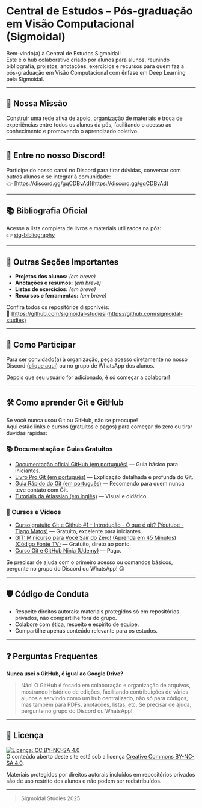 # Central de Estudos – Pós-graduação em Visão Computacional (Sigmoidal)

Bem-vindo(a) à Central de Estudos Sigmoidal!  
Este é o hub colaborativo criado por alunos para alunos, reunindo bibliografia, projetos, anotações, exercícios e recursos para quem faz a pós-graduação em Visão Computacional com ênfase em Deep Learning pela Sigmoidal.

---

## 🚀 Nossa Missão

Construir uma rede ativa de apoio, organização de materiais e troca de experiências entre todos os alunos da pós, facilitando o acesso ao conhecimento e promovendo o aprendizado coletivo.

---

## 📢 Entre no nosso Discord!

Participe do nosso canal no Discord para tirar dúvidas, conversar com outros alunos e se integrar à comunidade:  
👉 [https://discord.gg/gqCDBvAd](https://discord.gg/gqCDBvAd)

---

## 📚 Bibliografia Oficial

Acesse a lista completa de livros e materiais utilizados na pós:  
👉 [sig-bibliography](https://github.com/sigmoidal-studies/sig-bibliography)

---

## 📂 Outras Seções Importantes

- **Projetos dos alunos:** _(em breve)_
- **Anotações e resumos:** _(em breve)_
- **Listas de exercícios:** _(em breve)_
- **Recursos e ferramentas:** _(em breve)_

Confira todos os repositórios disponíveis:  
🔗 [https://github.com/sigmoidal-studies](https://github.com/sigmoidal-studies)

---

## 👥 Como Participar

Para ser convidado(a) à organização, peça acesso diretamente no nosso Discord ([clique aqui](https://discord.gg/gqCDBvAd)) ou no grupo de WhatsApp dos alunos.

Depois que seu usuário for adicionado, é só começar a colaborar!

---

## 🛠️ Como aprender Git e GitHub

Se você nunca usou Git ou GitHub, não se preocupe!  
Aqui estão links e cursos (gratuitos e pagos) para começar do zero ou tirar dúvidas rápidas:

### 📚 Documentação e Guias Gratuitos

- [Documentação oficial GitHub (em português)](https://docs.github.com/pt/get-started/git-basics) — Guia básico para iniciantes.
- [Livro Pro Git (em português)](https://git-scm.com/book/pt-br/v2/Come%C3%A7ando-O-B%C3%A1sico-do-Git) — Explicação detalhada e profunda do Git.
- [Guia Rápido do Git (em português)](https://rogerdudler.github.io/git-guide/index.pt_BR.html) — Recomendo para quem nunca teve contato com Git.
- [Tutoriais da Atlassian (em inglês)](https://www.atlassian.com/git/tutorials) — Visual e didático.

### 🎥 Cursos e Vídeos

- [Curso gratuito Git e Github #1 - Introdução - O que é git? (Youtube - Tiago Matos)](https://www.youtube.com/watch?v=2c7yWlpWDJM&list=PLcoYAcR89n-qbO7YAVj5S0alABLis_QVU) — Gratuito, excelente para iniciantes.
- [GIT: Minicurso para Você Sair do Zero! (Aprenda em 45 Minutos) (Código Fonte TV)](https://www.youtube.com/watch?v=ts-H3W1uLMM) — Gratuito, direto ao ponto.
- [Curso Git e GitHub Ninja (Udemy)](https://www.udemy.com/course/git-e-github-ninja/) — Pago.

Se precisar de ajuda com o primeiro acesso ou comandos básicos, pergunte no grupo do Discord ou WhatsApp! 😉

---

## 🛡️ Código de Conduta

- Respeite direitos autorais: materiais protegidos só em repositórios privados, não compartilhe fora do grupo.
- Colabore com ética, respeito e espírito de equipe.
- Compartilhe apenas conteúdo relevante para os estudos.

---

## ❓ Perguntas Frequentes

**Nunca usei o GitHub, é igual ao Google Drive?**  
> Não! O GitHub é focado em colaboração e organização de arquivos, mostrando histórico de edições, facilitando contribuições de vários alunos e servindo como um hub centralizado, não só para códigos, mas também para PDFs, anotações, listas, etc. Se precisar de ajuda, pergunte no grupo do Discord ou WhatsApp!

---

## 📜 Licença

[![Licença: CC BY-NC-SA 4.0](https://img.shields.io/badge/Licença-CC%20BY--NC--SA%204.0-blue)](https://creativecommons.org/licenses/by-nc-sa/4.0/deed.pt)  
O conteúdo aberto deste site está sob a licença [Creative Commons BY-NC-SA 4.0](https://creativecommons.org/licenses/by-nc-sa/4.0/deed.pt).

Materiais protegidos por direitos autorais incluídos em repositórios privados são de uso restrito dos alunos e não podem ser redistribuídos.

---

> Sigmoidal Studies 2025
